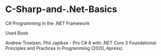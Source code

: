 # C-Sharp-and-.Net-Basics

C# Programming in the .NET Framework

Used Book

Andrew Troelsen, Phil Japikse - Pro C# 8 with .NET Core 3 Foundational Principles and Practices in Programming (2020, Apress)
